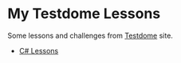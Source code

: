 # My Testdome Lessons
Some lessons and challenges from [Testdome](www.testdome.com) site.

* [C# Lessons](https://www.testdome.com/d/c-sharp-interview-questions/18)
